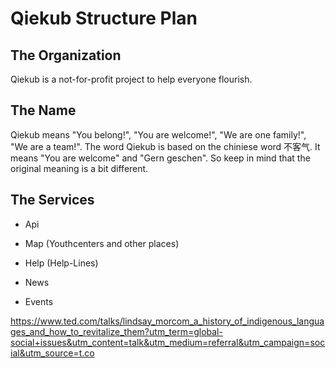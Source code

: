 # Qiekub Structure Plan


## The Organization
Qiekub is a not-for-profit project to help everyone flourish.


## The Name
Qiekub means
"You belong!", "You are welcome!",
"We are one family!", "We are a team!".
The word Qiekub is based on the chiniese word 不客气. It means "You are welcome" and "Gern geschen". So keep in mind that the original meaning is a bit different.


## The Services
- Api

- Map (Youthcenters and other places)
- Help (Help-Lines)

- News
- Events

https://www.ted.com/talks/lindsay_morcom_a_history_of_indigenous_languages_and_how_to_revitalize_them?utm_term=global-social+issues&utm_content=talk&utm_medium=referral&utm_campaign=social&utm_source=t.co